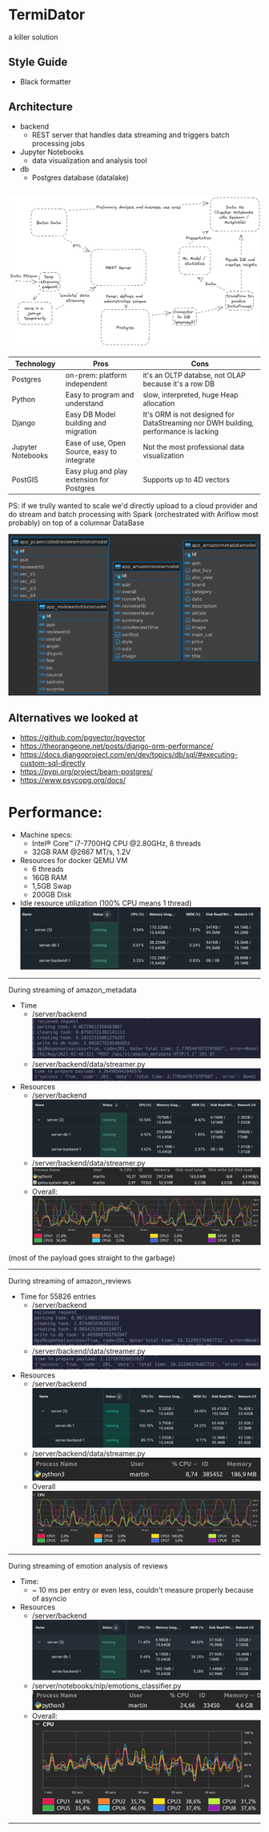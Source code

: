 # TermiDator
a killer solution

## Style Guide
- Black formatter

## Architecture
- backend
  - REST server that handles data streaming and triggers batch processing jobs
- Jupyter Notebooks
  - data visualization and analysis tool
- db
  - Postgres database (datalake)

![Architecture](./images/architecture.png)
---
|Technology|Pros|Cons|
|----------|----|----|
|Postgres|on-prem: platform independent|it's an OLTP databse, not OLAP because it's a row DB|
|Python|Easy to program and understand|slow, interpreted, huge Heap allocation|
|Django|Easy DB Model building and migration|It's ORM is not designed for DataStreaming nor DWH building, performance is lacking|
|Jupyter Notebooks|Ease of use, Open Source, easy to integrate|Not the most professional data visualization|
|PostGIS|Easy plug and play extension for Postgres|Supports up to 4D vectors|


PS: if we trully wanted to scale we'd directly upload to a cloud provider and do stream and batch processing with Spark (orchestrated with Ariflow most probably) on top of a columnar DataBase

![DB_SCHEMA](./images/db_schema.png)

## Alternatives we looked at
- https://github.com/pgvector/pgvector
- https://theorangeone.net/posts/django-orm-performance/
- https://docs.djangoproject.com/en/dev/topics/db/sql/#executing-custom-sql-directly
- https://pypi.org/project/beam-postgres/
- https://www.psycopg.org/docs/


# Performance:
- Machine specs: 
  - Intel® Core™ i7-7700HQ CPU @2.80GHz,  8 threads
  - 32GB RAM @2667 MT/s, 1.2V
- Resources for docker QEMU VM
  - 6 threads
  - 16GB RAM
  - 1,5GB Swap
  - 200GB Disk
- Idle resource utilization (100% CPU means 1 thread)
![](./images/idle_backend.png)

---
During streaming of amazon_metadata
- Time
  - /server/backend 
  ![](./images/metadata_etl.png)
  - /server/backend/data/streamer.py
  ![](./images/metadata_etl_client.png)
- Resources
  - /server/backend 
  ![](./images/metadata_docker.png)
  - /server/backend/data/streamer.py
  ![](./images/metadata_processes.png)
  - Overall:
  ![](./images/metadata_cpu.png)

(most of the payload goes straight to the garbage)

---
During streaming of amazon_reviews
- Time for 55826 entries
  - /server/backend 
  ![](./images/review_backend.png)
  - /server/backend/data/streamer.py
  ![](./images/review_client.png)
- Resources
  - /server/backend
  ![](./images/review_backend_resource.png)
  - /server/backend/data/streamer.py
  ![](./images/review_client_resource.png)
  - Overall
  ![](./images/review_overall_resource.png)

---
During streaming of emotion analysis of reviews
- Time: 
  - ~ 10 ms per entry or even less, couldn't measure properly because of asyncio
- Resources
  - /server/backend 
  ![](./images/emotions_streaming_server.png)
  - /server/notebooks/nlp/emotions_classifier.py
  ![](./images/emotions_streaming_client.png)
  - Overall:
  ![](./images/emotions_streaming_overall.png)


---